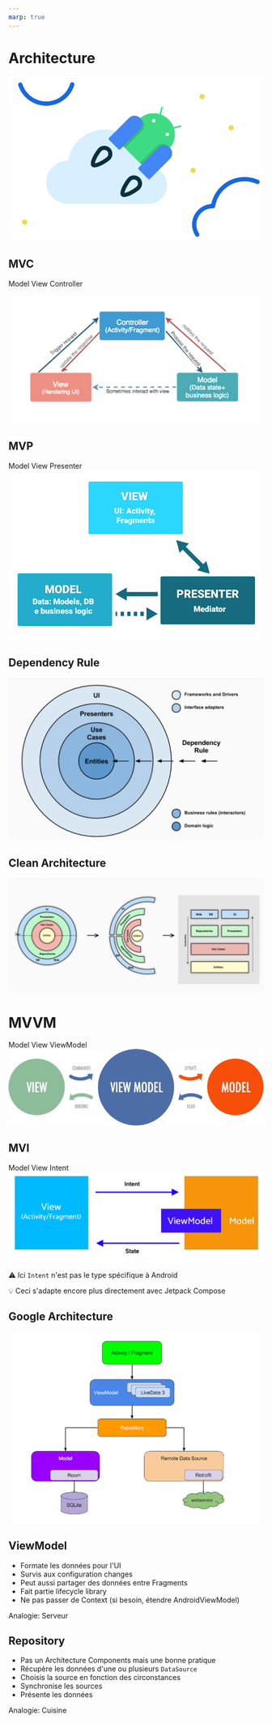 ```yaml
---
marp: true
---
```


<!-- headingDivider: 2 -->

# Architecture

![bg right:65% 100%](../assets/jetpack.svg)

## MVC

Model View Controller

![bg right:60% 95%](../assets/mvc.png)

## MVP

Model View Presenter
![bg right:60% 95%](../assets/mvp.png)

## Dependency Rule

![bg right:60% 95%](../assets/dependency.png)

## Clean Architecture

![bg right:70% 95%](../assets/clean_arch.png)

# MVVM

Model View ViewModel
![bg right:60% 90%](../assets/mvvm.png)

## MVI

Model View Intent
![bg right:60% 90%](../assets/mvi.png)

⚠️ Ici `Intent` n'est pas le type spécifique à Android

💡 Ceci s'adapte encore plus directement avec Jetpack Compose

## Google Architecture

![bg right:70%](../assets/google_arch.png)

## ViewModel

- Formate les données pour l'UI
- Survis aux configuration changes
- Peut aussi partager des données entre Fragments
- Fait partie lifecycle library
- Ne pas passer de Context (si besoin, étendre AndroidViewModel)

Analogie: Serveur

## Repository

- Pas un Architecture Components mais une bonne pratique
- Récupère les données d'une ou plusieurs `DataSource`
- Choisis la source en fonction des circonstances
- Synchronise les sources
- Présente les données

Analogie: Cuisine
